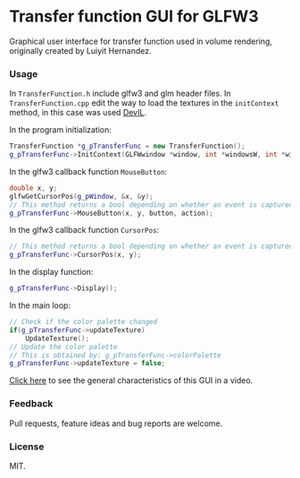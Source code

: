 # Transfer function GUI for GLFW3

Graphical user interface for transfer function used in volume rendering, originally created by Luiyit Hernandez.   

### Usage

In `TransferFunction.h` include glfw3 and glm header files. In `TransferFunction.cpp` edit the way to load the textures in the `initContext` method, in this case was used [DevIL](http://openil.sourceforge.net/).

In the program initialization: 
```cpp
TransferFunction *g_pTransferFunc = new TransferFunction();   
g_pTransferFunc->InitContext(GLFWwindow *window, int *windowsW, int *windowsH, int posx, int posy);
```
In the glfw3 callback function `MouseButton`:
```cpp
double x, y;   
glfwGetCursorPos(g_pWindow, &x, &y);   
// This method returns a bool depending on whether an event is captured or not
g_pTransferFunc->MouseButton(x, y, button, action); 
```
In the glfw3 callback function `CursorPos`:
```cpp
// This method returns a bool depending on whether an event is captured or not
g_pTransferFunc->CursorPos(x, y); 
```

In the display function:
```cpp
g_pTransferFunc->Display();
```

In the main loop:
```cpp
// Check if the color palette changed
if(g_pTransferFunc->updateTexture)    
	UpdateTexture();
// Update the color palette
// This is obtained by: g_pTransferFunc->colorPalette
g_pTransferFunc->updateTexture = false;
```

[Click here](https://www.youtube.com/watch?v=2ONEKOq4d0U) to see the general characteristics of this GUI in a video.

### Feedback

Pull requests, feature ideas and bug reports are welcome.

### License

MIT.

